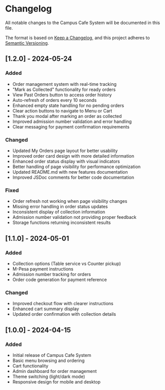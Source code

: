 # Changelog

All notable changes to the Campus Cafe System will be documented in this file.

The format is based on [Keep a Changelog](https://keepachangelog.com/en/1.0.0/),
and this project adheres to [Semantic Versioning](https://semver.org/spec/v2.0.0.html).

## [1.2.0] - 2024-05-24

### Added
- Order management system with real-time tracking
- "Mark as Collected" functionality for ready orders
- View Past Orders button to access order history
- Auto-refresh of orders every 10 seconds
- Enhanced empty state handling for no pending orders
- Clear action buttons to navigate to Menu or Cart
- Thank you modal after marking an order as collected
- Improved admission number validation and error handling
- Clear messaging for payment confirmation requirements

### Changed
- Updated My Orders page layout for better usability
- Improved order card design with more detailed information
- Enhanced order status display with visual indicators
- Better handling of page visibility for performance optimization
- Updated README.md with new features documentation
- Improved JSDoc comments for better code documentation

### Fixed
- Order refresh not working when page visibility changes
- Missing error handling in order status updates
- Inconsistent display of collection information
- Admission number validation not providing proper feedback
- Storage functions returning inconsistent results

## [1.1.0] - 2024-05-01

### Added
- Collection options (Table service vs Counter pickup)
- M-Pesa payment instructions
- Admission number tracking for orders
- Order code generation for payment reference

### Changed
- Improved checkout flow with clearer instructions
- Enhanced cart summary display
- Updated order confirmation with collection details

## [1.0.0] - 2024-04-15

### Added
- Initial release of Campus Cafe System
- Basic menu browsing and ordering
- Cart functionality
- Admin dashboard for order management
- Theme switching (light/dark mode)
- Responsive design for mobile and desktop 